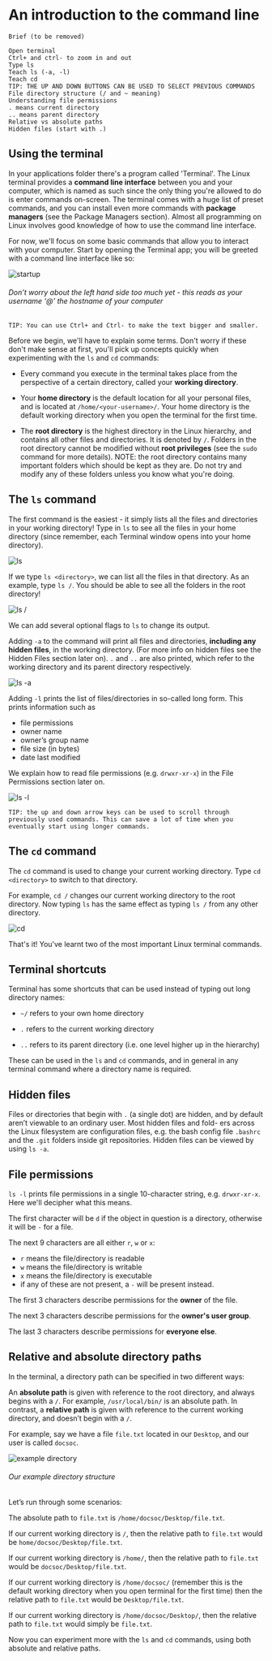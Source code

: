 # An introduction to the command line

```
Brief (to be removed)

Open terminal
Ctrl+ and ctrl- to zoom in and out
Type ls
Teach ls (-a, -l)
Teach cd
TIP: THE UP AND DOWN BUTTONS CAN BE USED TO SELECT PREVIOUS COMMANDS
File directory structure (/ and ~ meaning)
Understanding file permissions
. means current directory
.. means parent directory
Relative vs absolute paths
Hidden files (start with .)
```
## Using the terminal

In your applications folder there's a program called 'Terminal'. The Linux terminal provides a **command line interface** between you and your computer, which is named as such since the only thing you're allowed to do is enter commands on-screen. The terminal comes with a huge list of preset commands, and you can install even more commands with **package managers** (see the Package Managers section). Almost all programming on Linux involves good knowledge of how to use the command line interface.

For now, we'll focus on some basic commands that allow you to interact with your computer. Start by opening the Terminal app; you will be greeted with a command line interface like so:

![startup](assets/commands/startup.png "startup")
###### Don’t worry about the left hand side too much yet - this reads as your username ‘@’ the hostname of your computer

```
TIP: You can use Ctrl+ and Ctrl- to make the text bigger and smaller.
```

Before we begin, we'll have to explain some terms. Don't worry if these don't make sense at first, you'll pick up concepts quickly when experimenting with the `ls` and `cd` commands:
* Every command you execute in the terminal takes place from the perspective of a certain directory, called your **working directory**.

* Your **home directory** is the default location for all your personal files, and is located at `/home/<your-username>/`. Your home directory is the default working directory when you open the terminal for the first time.

* The **root directory** is the highest directory in the Linux hierarchy, and contains all other files and directories. It is denoted by `/`. Folders in the root directory cannot be modified without **root privileges** (see the `sudo` command for more details). NOTE: the root directory contains many important folders which should be kept as they are. Do not try and modify any of these folders unless you know what you're doing.

## The `ls` command

The first command is the easiest - it simply lists all the files and directories in your working directory! Type in `ls` to see all the files in your home directory (since remember, each Terminal window opens into your home directory).

![ls](assets/commands/ls.png "ls")

If we type `ls <directory>`, we can list all the files in that directory. As an example, type `ls /`. You should be able to see all the folders in the root directory!

![ls /](assets/commands/ls-:.png "ls /")

We can add several optional flags to `ls` to change its output.

Adding `-a` to the command will print all files and directories, **including any hidden files**, in the working directory. (For more info on hidden files see the Hidden Files section later on). `.` and `..` are also printed, which refer to the working directory and its parent directory respectively.

![ls -a](assets/commands/ls-a.png "ls -a")

Adding `-l` prints the list of files/directories in so-called long form. This prints information such as
* file permissions
* owner name
* owner’s group name
* file size (in bytes)
* date last modified

We explain how to read file permissions (e.g. `drwxr-xr-x`) in the File Permissions section later on.

![ls -l](assets/commands/ls-l.png "ls -l")

```
TIP: the up and down arrow keys can be used to scroll through previously used commands. This can save a lot of time when you eventually start using longer commands.
```

## The `cd` command

The `cd` command is used to change your current working directory. Type `cd <directory>` to switch to that directory.

For example, `cd /` changes our current working directory to the root directory. Now typing `ls` has the same effect as typing `ls /` from any other directory.

![cd](assets/commands/cd.png "cd")

That's it! You've learnt two of the most important Linux terminal commands.

## Terminal shortcuts

Terminal has some shortcuts that can be used instead of typing out long directory names:

* `~/` refers to your own home directory

* `.` refers to the current working directory

* `..` refers to its parent directory (i.e. one level higher up in the hierarchy)

These can be used in the `ls` and `cd` commands, and in general in any terminal command where a directory name is required.

## Hidden files

Files or directories that begin with `.` (a single dot) are hidden, and by default aren’t viewable to an ordinary user. Most hidden files and fold- ers across the Linux filesystem are configuration files, e.g. the bash config file `.bashrc` and the `.git` folders inside git repositories. Hidden files can be viewed by using `ls -a`.

## File permissions

`ls -l` prints file permissions in a single 10-character string, e.g. `drwxr-xr-x`. Here we'll decipher what this means.

The first character will be `d` if the object in question is a directory, otherwise it will be `-` for a file.

The next 9 characters are all either `r`, `w` or `x`:
* `r` means the file/directory is readable
* `w` means the file/directory is writable
* `x` means the file/directory is executable
* if any of these are not present, a `-` will be present instead.

The first 3 characters describe permissions for the **owner** of the file.

The next 3 characters describe permissions for the **owner's user group**.

The last 3 characters describe permissions for **everyone else**.

## Relative and absolute directory paths

In the terminal, a directory path can be specified in two different ways:

An **absolute path** is given with reference to the root directory, and always begins with a `/`. For example, `/usr/local/bin/` is an absolute path. In contrast, a **relative path** is given with reference to the current working directory, and doesn’t begin with a `/`.

For example, say we have a file `file.txt` located in our `Desktop`, and our user is called `docsoc`.

![example directory](assets/example-directory.png "Example directory")
###### Our example directory structure

Let’s run through some scenarios:

The absolute path to `file.txt` is `/home/docsoc/Desktop/file.txt`.

If our current working directory is `/`, then the relative path to `file.txt` would be `home/docsoc/Desktop/file.txt`.

If our current working directory is `/home/`, then the relative path to `file.txt` would be `docsoc/Desktop/file.txt`.

If our current working directory is `/home/docsoc/` (remember this is the default working directory when you open terminal for the first time) then the relative path to `file.txt` would be `Desktop/file.txt`.

If our current working directory is `/home/docsoc/Desktop/`, then the relative path to `file.txt` would simply be `file.txt`.

Now you can experiment more with the `ls` and `cd` commands, using both absolute and relative paths.
